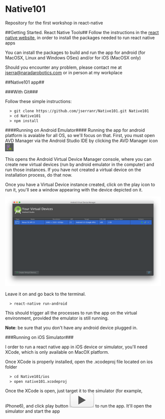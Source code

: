# Native101
Repository for the first workshop in react-native

##Getting Started. React Native Tools##
Follow the instructions in the [react native website](https://facebook.github.io/react-native/docs/getting-started.html),
in order to install the packages needed to run react native apps

You can install the packages to build and run the app for android
(for MacOSX, Linux and Windows OSes) and/or for iOS (MacOSX only)

 Should you encounter any problem, please contact me at jserra@naradarobotics.com
 or in person at my workplace


##Native101 app##

###With Git###

Follow these simple instructions:

```
  > git clone https://github.com/jserranr/Native101.git Native101
  > cd Native101
  > npm install
```

####Running on Android Emulator####
Running the app for android platform is avaiable for all OS, so we'll focus on that.
First, you must open AVD Manager via the Android Studio IDE by clicking the
AVD Manager icon ![AVD Manager icon][AVDManagerIcon]

This opens the Android Virtual Device Manager console, where you can create new
virtual devices (run by android emulator in the computer) and run those instances.
If you have not created a virtual device on the installation process, do
that now.

Once you have a Virtual Device instance created, click on the play icon to run it,
you'll see a window appearing with the device depicted on it.

![AVD Manager Console][AVDManagerConsole]

Leave it on and go back to the terminal.

```
  > react-native run-android
```

This should trigger all the processes to run the app on the virtual environment,
provided the emulator is still running.

**Note**: be sure that you don't have any android device plugged in.

[AVDManagerIcon]: https://raw.githubusercontent.com/jserranr/Native101/master/_instructions/avdmanager_icon.png
[AVDManagerConsole]: https://raw.githubusercontent.com/jserranr/Native101/master/_instructions/avdmanager_console.png


###Running on iOS Simulator###

I order to run a react native app in iOS device or simulator, you'll need XCode,
which is only available on MacOX platform.

Once XCode is properly installed, open the .xcodeproj file located on ios folder

```
  > cd Native101/ios
  > open native101.xcodeproj
```

Once the XCode is open, just target it to the simulator (for example, iPhone6),
and click play button ![XCode Run Icon][XCodeRunIcon] to run the app. It'll open
the simulator and start the app

[XCodeRunIcon]: https://raw.githubusercontent.com/jserranr/Native101/master/_instructions/runios_icon.png
